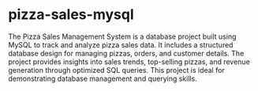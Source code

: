 # pizza-sales-mysql
The Pizza Sales Management System is a database project built using MySQL to track and analyze pizza sales data.
It includes a structured database design for managing pizzas, orders, and customer details.
The project provides insights into sales trends, top-selling pizzas, and revenue generation through optimized SQL queries. 
This project is ideal for demonstrating database management and querying skills.

